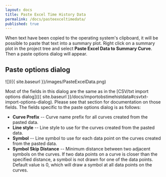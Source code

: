 ```yaml
---
layout: docs
title: Paste Excel Time History Data
permalink: /docs/pasteexceltimedata/
published: true
---
```


When text have been copied to the operating system's clipboard, it will be possible to paste that text into a summary plot. Right click on a summary plot in the project tree and select **Paste Excel Data to Summary Curve**. Then a paste options dialog will appear.

## Paste options dialog
![]({{ site.baseurl }}/images/PasteExcelData.png)

Most of the fields in this dialog are the same as in the [CSV/txt import options dialog]({{ site.baseurl }}/docs/importobstimehistdata#csvtxt-import-options-dialog). Please see that section for documentation on those fields. The fields specific to the paste options dialog is as follows:

- **Curve Prefix** -- Curve name prefix for all curves created from the pasted data.
- **Line style** -- Line style to use for the curves created from the pasted data.
- **Symbol** -- Line symbol to use for each data point on the curves created from the pasted data.
- **Symbol Skip Distance** -- Minimum distance between two adjacent symbols on the curves. If two data points on a curve is closer than the specified distance, a symbol is not drawn for one of the data points. Default value is 0, which will draw a symbol at all data points on the curves.

